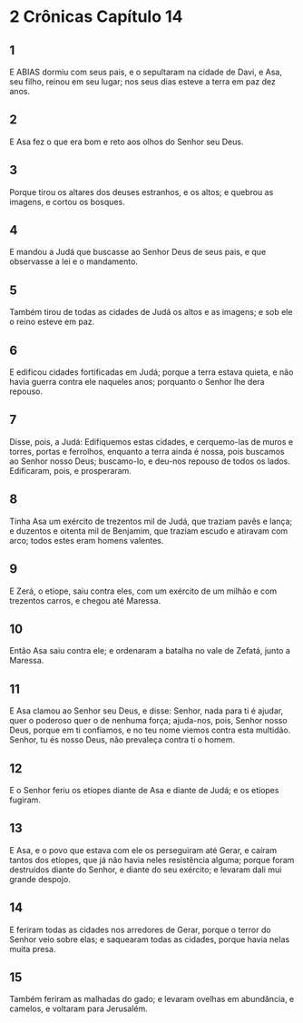 # 2 Crônicas Capítulo 14

## 1
E ABIAS dormiu com seus pais, e o sepultaram na cidade de Davi, e Asa, seu filho, reinou em seu lugar; nos seus dias esteve a terra em paz dez anos.

## 2
E Asa fez o que era bom e reto aos olhos do Senhor seu Deus.

## 3
Porque tirou os altares dos deuses estranhos, e os altos; e quebrou as imagens, e cortou os bosques.

## 4
E mandou a Judá que buscasse ao Senhor Deus de seus pais, e que observasse a lei e o mandamento.

## 5
Também tirou de todas as cidades de Judá os altos e as imagens; e sob ele o reino esteve em paz.

## 6
E edificou cidades fortificadas em Judá; porque a terra estava quieta, e não havia guerra contra ele naqueles anos; porquanto o Senhor lhe dera repouso.

## 7
Disse, pois, a Judá: Edifiquemos estas cidades, e cerquemo-las de muros e torres, portas e ferrolhos, enquanto a terra ainda é nossa, pois buscamos ao Senhor nosso Deus; buscamo-lo, e deu-nos repouso de todos os lados. Edificaram, pois, e prosperaram.

## 8
Tinha Asa um exército de trezentos mil de Judá, que traziam pavês e lança; e duzentos e oitenta mil de Benjamim, que traziam escudo e atiravam com arco; todos estes eram homens valentes.

## 9
E Zerá, o etíope, saiu contra eles, com um exército de um milhão e com trezentos carros, e chegou até Maressa.

## 10
Então Asa saiu contra ele; e ordenaram a batalha no vale de Zefatá, junto a Maressa.

## 11
E Asa clamou ao Senhor seu Deus, e disse: Senhor, nada para ti é ajudar, quer o poderoso quer o de nenhuma força; ajuda-nos, pois, Senhor nosso Deus, porque em ti confiamos, e no teu nome viemos contra esta multidão. Senhor, tu és nosso Deus, não prevaleça contra ti o homem.

## 12
E o Senhor feriu os etíopes diante de Asa e diante de Judá; e os etíopes fugiram.

## 13
E Asa, e o povo que estava com ele os perseguiram até Gerar, e caíram tantos dos etíopes, que já não havia neles resistência alguma; porque foram destruídos diante do Senhor, e diante do seu exército; e levaram dali mui grande despojo.

## 14
E feriram todas as cidades nos arredores de Gerar, porque o terror do Senhor veio sobre elas; e saquearam todas as cidades, porque havia nelas muita presa.

## 15
Também feriram as malhadas do gado; e levaram ovelhas em abundância, e camelos, e voltaram para Jerusalém.

